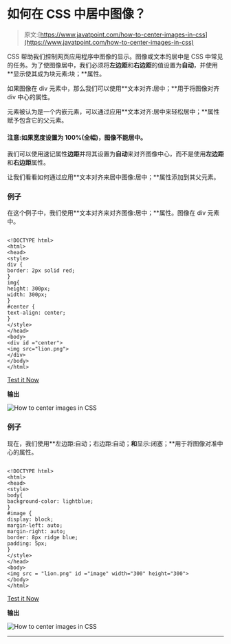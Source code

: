# 如何在 CSS 中居中图像？

> 原文:[https://www.javatpoint.com/how-to-center-images-in-css](https://www.javatpoint.com/how-to-center-images-in-css)

CSS 帮助我们控制网页应用程序中图像的显示。图像或文本的居中是 CSS 中常见的任务。为了使图像居中，我们必须将**左边距**和**右边距**的值设置为**自动**，并使用**显示使其成为块元素:块；**属性。

如果图像在 div 元素中，那么我们可以使用**文本对齐:居中；**用于将图像对齐 div 中心的属性。

元素被认为是一个内嵌元素，可以通过应用**文本对齐:居中来轻松居中；**属性赋予包含它的父元素。

#### 注意:如果宽度设置为 100%(全幅)，图像不能居中。

我们可以使用速记属性**边距**并将其设置为**自动**来对齐图像中心，而不是使用**左边距**和**右边距**属性。

让我们看看如何通过应用**文本对齐来居中图像:居中；**属性添加到其父元素。

### 例子

在这个例子中，我们使用**文本对齐来对齐图像:居中；**属性。图像在 div 元素中。

```

<!DOCTYPE html>
<html>
<head>
<style>
div {
border: 2px solid red;
}
img{
height: 300px;
width: 300px;
}
#center {
text-align: center;
}
</style>
</head>
<body>
<div id ="center">
<img src="lion.png">
</div>
</body>
</html>

```

[Test it Now](https://www.javatpoint.com/oprweb/test.jsp?filename=how-to-center-images-in-css1)

**输出**

![How to center images in CSS](../Images/29008221a6e5e4e3f6167ea06d897c94.png)

### 例子

现在，我们使用**左边距:自动；右边距:自动；**和**显示:闭塞；**用于将图像对准中心的属性。

```

<!DOCTYPE html>
<html>
<head>
<style>
body{
background-color: lightblue;
}
#image {
display: block;
margin-left: auto;
margin-right: auto;
border: 8px ridge blue;
padding: 5px;
}
</style>
</head>
<body>
<img src = "lion.png" id ="image" width="300" height="300">
</body>
</html>

```

[Test it Now](https://www.javatpoint.com/oprweb/test.jsp?filename=how-to-center-images-in-css2)

**输出**

![How to center images in CSS](../Images/26efb1fdf350f192cd5a35cccf394472.png)

* * *